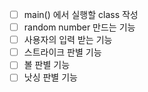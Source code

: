 - [ ] main() 에서 실행할 class 작성
- [ ] random number 만드는 기능
- [ ] 사용자의 입력 받는 기능
- [ ] 스트라이크 판별 기능
- [ ] 볼 판별 기능
- [ ] 낫싱 판별 기능